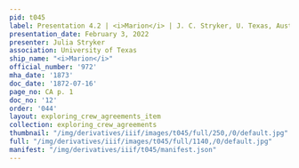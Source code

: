 ```yaml
---
pid: t045
label: Presentation 4.2 | <i>Marion</i> | J. C. Stryker, U. Texas, Austin | 12
presentation_date: February 3, 2022
presenter: Julia Stryker
association: University of Texas
ship_name: "<i>Marion</i>"
official_number: '972'
mha_date: '1873'
doc_date: '1872-07-16'
page_no: CA p. 1
doc_no: '12'
order: '044'
layout: exploring_crew_agreements_item
collection: exploring_crew_agreements
thumbnail: "/img/derivatives/iiif/images/t045/full/250,/0/default.jpg"
full: "/img/derivatives/iiif/images/t045/full/1140,/0/default.jpg"
manifest: "/img/derivatives/iiif/t045/manifest.json"
---
```

